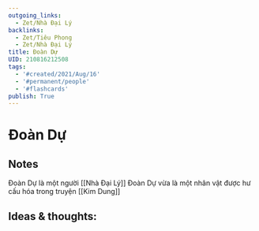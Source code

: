 ```yaml
---
outgoing_links:
  - Zet/Nhà Đại Lý
backlinks:
  - Zet/Tiêu Phong
  - Zet/Nhà Đại Lý
title: Đoàn Dự
UID: 210816212508
tags:
  - '#created/2021/Aug/16'
  - '#permanent/people'
  - '#flashcards'
publish: True
---
```

# Đoàn Dự

## Notes
Đoàn Dự là một người [[Nhà Đại Lý]]
Đoàn Dự vừa là một nhân vật được hư cấu hóa trong truyện [[Kim Dung]]

## Ideas & thoughts:
